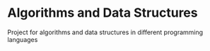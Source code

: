 # Algorithms and Data Structures

Project for algorithms and data structures in different programming languages
